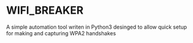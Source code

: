 # WIFI_BREAKER
A simple automation tool writen in Python3 desinged to allow quick setup for making and capturing WPA2 handshakes
